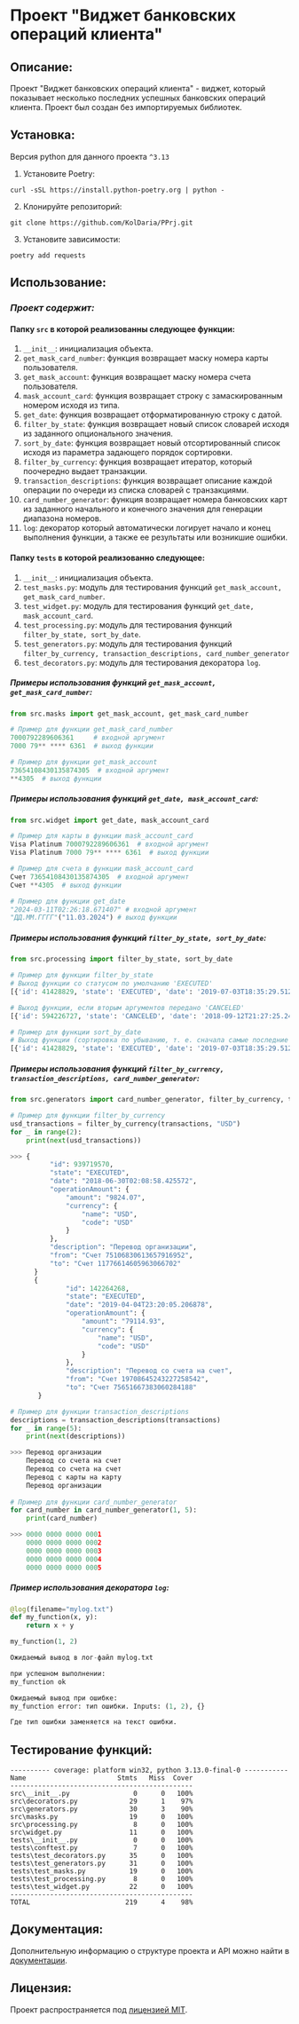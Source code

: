 # Проект "Виджет банковских операций клиента"

## **Описание:**

Проект "Виджет банковских операций клиента" - виджет, который показывает несколько последних успешных банковских операций клиента.
Проект был создан без импортируемых библиотек. 

## **Установка:**

Версия python для данного проекта `^3.13`

1. Установите Poetry:
```
curl -sSL https://install.python-poetry.org | python -
```
2. Клонируйте репозиторий:
```
git clone https://github.com/KolDaria/PPrj.git
```
3. Установите зависимости:
```
poetry add requests
```

## **Использование:**

### *Проект содержит:*

#### Папку `src` в которой реализованны следующее функции:

1. `__init__`: инициализация объекта.
2. `get_mask_card_number`: функция возвращает маску номера карты пользователя.
3. `get_mask_account`: функция возвращает маску номера счета пользователя.
4. `mask_account_card`: функция возвращает строку с замаскированным номером исходя из типа.
5. `get_date`: функция возвращает отформатированную строку с датой.
6. `filter_by_state`: функция возвращает новый список словарей исходя из заданного опционального значения.
7. `sort_by_date`: функция возвращает новый отсортированный список исходя из параметра задающего порядок сортировки.
8. `filter_by_currency`: функция возвращает итератор, который поочередно выдает транзакции.
9. `transaction_descriptions`: функция возвращает описание каждой операции по очереди из списка словарей с транзакциями.
10. `card_number_generator`: функция возвращает номера банковских карт из заданного 
начального и конечного значения для генерации диапазона номеров.
11. `log`: декоратор который автоматически логирует начало и конец выполнения функции, а также ее результаты 
или возникшие ошибки.
#### Папку `tests` в которой реализованно следующее:

1. `__init__`: инициализация объекта.
2. `test_masks.py`: модуль для тестирования функций `get_mask_account, get_mask_card_number`.
3. `test_widget.py`: модуль для тестирования функций `get_date, mask_account_card`.
4. `test_processing.py`: модуль для тестирования функций `filter_by_state, sort_by_date`.
5. `test_generators.py`: модуль для тестирования функций `filter_by_currency, transaction_descriptions, card_number_generator`
6. `test_decorators.py`: модуль для тестирования декоратора `log`.

##### Примеры использования функций `get_mask_account, get_mask_card_number`:

```python
from src.masks import get_mask_account, get_mask_card_number

# Пример для функции get_mask_card_number
7000792289606361     # входной аргумент
7000 79** **** 6361  # выход функции

# Пример для функции get_mask_account
73654108430135874305  # входной аргумент
**4305  # выход функции
```

##### Примеры использования функций `get_date, mask_account_card`:

```python
from src.widget import get_date, mask_account_card

# Пример для карты в функции mask_account_card
Visa Platinum 7000792289606361  # входной аргумент
Visa Platinum 7000 79** **** 6361  # выход функции

# Пример для счета в функции mask_account_card
Счет 73654108430135874305  # входной аргумент
Счет **4305  # выход функции

# Пример для функции get_date
"2024-03-11T02:26:18.671407" # входной аргумент
"ДД.ММ.ГГГГ"("11.03.2024") # выход функции
```

##### Примеры использования функций `filter_by_state, sort_by_date`:

```python
from src.processing import filter_by_state, sort_by_date

# Пример для функции filter_by_state
# Выход функции со статусом по умолчанию 'EXECUTED'
[{'id': 41428829, 'state': 'EXECUTED', 'date': '2019-07-03T18:35:29.512364'}, {'id': 939719570, 'state': 'EXECUTED', 'date': '2018-06-30T02:08:58.425572'}]

# Выход функции, если вторым аргументов передано 'CANCELED'
[{'id': 594226727, 'state': 'CANCELED', 'date': '2018-09-12T21:27:25.241689'}, {'id': 615064591, 'state': 'CANCELED', 'date': '2018-10-14T08:21:33.419441'}]

# Пример для функции sort_by_date
# Выход функции (сортировка по убыванию, т. е. сначала самые последние операции)
[{'id': 41428829, 'state': 'EXECUTED', 'date': '2019-07-03T18:35:29.512364'}, {'id': 615064591, 'state': 'CANCELED', 'date': '2018-10-14T08:21:33.419441'}, {'id': 594226727, 'state': 'CANCELED', 'date': '2018-09-12T21:27:25.241689'}, {'id': 939719570, 'state': 'EXECUTED', 'date': '2018-06-30T02:08:58.425572'}]
```

##### Примеры использования функций `filter_by_currency, transaction_descriptions, card_number_generator`:

```python
from src.generators import card_number_generator, filter_by_currency, transaction_descriptions

# Пример для функции filter_by_currency
usd_transactions = filter_by_currency(transactions, "USD")
for _ in range(2):
    print(next(usd_transactions))

>>> {
          "id": 939719570,
          "state": "EXECUTED",
          "date": "2018-06-30T02:08:58.425572",
          "operationAmount": {
              "amount": "9824.07",
              "currency": {
                  "name": "USD",
                  "code": "USD"
              }
          },
          "description": "Перевод организации",
          "from": "Счет 75106830613657916952",
          "to": "Счет 11776614605963066702"
      }
      {
              "id": 142264268,
              "state": "EXECUTED",
              "date": "2019-04-04T23:20:05.206878",
              "operationAmount": {
                  "amount": "79114.93",
                  "currency": {
                      "name": "USD",
                      "code": "USD"
                  }
              },
              "description": "Перевод со счета на счет",
              "from": "Счет 19708645243227258542",
              "to": "Счет 75651667383060284188"
       }

# Пример для функции transaction_descriptions
descriptions = transaction_descriptions(transactions)
for _ in range(5):
    print(next(descriptions))

>>> Перевод организации
    Перевод со счета на счет
    Перевод со счета на счет
    Перевод с карты на карту
    Перевод организации
    
# Пример для функции card_number_generator
for card_number in card_number_generator(1, 5):
    print(card_number)

>>> 0000 0000 0000 0001
    0000 0000 0000 0002
    0000 0000 0000 0003
    0000 0000 0000 0004
    0000 0000 0000 0005
```

##### Пример использования декоратора `log`:

```python
@log(filename="mylog.txt")
def my_function(x, y):
    return x + y

my_function(1, 2)

Ожидаемый вывод в лог-файл mylog.txt

при успешном выполнении:
my_function ok

Ожидаемый вывод при ошибке:
my_function error: тип ошибки. Inputs: (1, 2), {}

Где тип ошибки заменяется на текст ошибки.
```

## Тестирование функций:
```
---------- coverage: platform win32, python 3.13.0-final-0 -----------        
Name                       Stmts   Miss  Cover
----------------------------------------------
src\__init__.py                0      0   100%
src\decorators.py             29      1    97%
src\generators.py             30      3    90%
src\masks.py                  19      0   100%
src\processing.py              8      0   100%
src\widget.py                 11      0   100%
tests\__init__.py              0      0   100%
tests\conftest.py              7      0   100%
tests\test_decorators.py      35      0   100%
tests\test_generators.py      31      0   100%
tests\test_masks.py           19      0   100%
tests\test_processing.py       8      0   100%
tests\test_widget.py          22      0   100%
----------------------------------------------
TOTAL                        219      4    98%
```
## Документация:

Дополнительную информацию о структуре проекта и API можно найти в [документации](docs/README.md).

## Лицензия:

Проект распространяется под [лицензией MIT](LICENSE).
